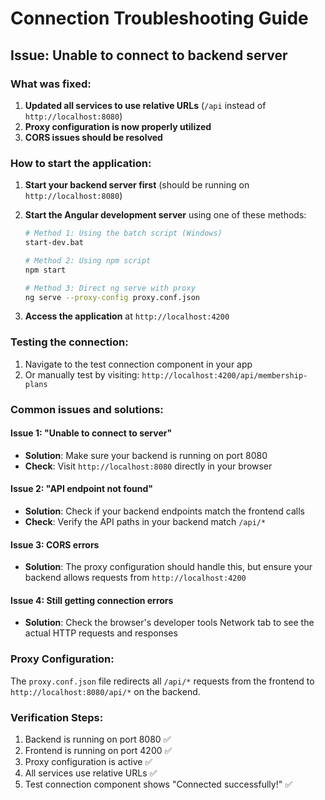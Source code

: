 # Connection Troubleshooting Guide

## Issue: Unable to connect to backend server

### What was fixed:
1. **Updated all services to use relative URLs** (`/api` instead of `http://localhost:8080`)
2. **Proxy configuration is now properly utilized**
3. **CORS issues should be resolved**

### How to start the application:

1. **Start your backend server first** (should be running on `http://localhost:8080`)

2. **Start the Angular development server** using one of these methods:
   ```bash
   # Method 1: Using the batch script (Windows)
   start-dev.bat
   
   # Method 2: Using npm script
   npm start
   
   # Method 3: Direct ng serve with proxy
   ng serve --proxy-config proxy.conf.json
   ```

3. **Access the application** at `http://localhost:4200`

### Testing the connection:

1. Navigate to the test connection component in your app
2. Or manually test by visiting: `http://localhost:4200/api/membership-plans`

### Common issues and solutions:

#### Issue 1: "Unable to connect to server"
- **Solution**: Make sure your backend is running on port 8080
- **Check**: Visit `http://localhost:8080` directly in your browser

#### Issue 2: "API endpoint not found"
- **Solution**: Check if your backend endpoints match the frontend calls
- **Check**: Verify the API paths in your backend match `/api/*`

#### Issue 3: CORS errors
- **Solution**: The proxy configuration should handle this, but ensure your backend allows requests from `http://localhost:4200`

#### Issue 4: Still getting connection errors
- **Solution**: Check the browser's developer tools Network tab to see the actual HTTP requests and responses

### Proxy Configuration:
The `proxy.conf.json` file redirects all `/api/*` requests from the frontend to `http://localhost:8080/api/*` on the backend.

### Verification Steps:
1. Backend is running on port 8080 ✅
2. Frontend is running on port 4200 ✅
3. Proxy configuration is active ✅
4. All services use relative URLs ✅
5. Test connection component shows "Connected successfully!" ✅
